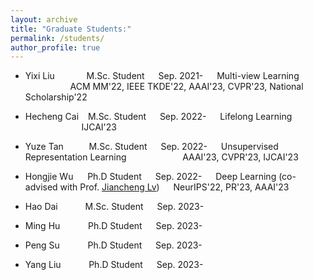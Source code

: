 ```yaml
---
layout: archive
title: "Graduate Students:"
permalink: /students/
author_profile: true
---
```

* Yixi Liu &#8195; &#8195; &#8194; M.Sc. Student &#8195; Sep. 2021- &#8195; Multi-view Learning &#8195; &#8195; &#8195; &#8195; &#8195; &#8195; ACM MM'22, IEEE TKDE'22, AAAI'23, CVPR'23, National Scholarship'22 
* Hecheng Cai &#8194; M.Sc. Student &#8195; Sep. 2022- &#8195; Lifelong Learning &#8195; &#8195; &#8195; &#8195; &#8195; &#8195; &#8195; IJCAI'23
* Yuze Tan &#8195; &#8194; &#160; M.Sc. Student &#8195; Sep. 2022- &#8195; Unsupervised Representation Learning&#8195; &#8195; &#8195; &#8195; &#8195; AAAI'23, CVPR'23, IJCAI'23
* Hongjie Wu &#8194; &#160; Ph.D Student &#8195; Sep. 2022- &#8195; Deep Learning (co-advised with Prof. [Jiancheng Lv](https://cs.scu.edu.cn/info/1303/13767.htm)) &#8195; NeurIPS'22, PR'23, AAAI'23
* Hao Dai &#8195; &#8194; &#8194; M.Sc. Student &#8195; Sep. 2023- &#8195;
* Ming Hu &#8194; &#8194; &#8194; &#160; Ph.D Student &#8195; Sep. 2023- &#8195;
* Peng Su &#8194; &#8194; &#8194; &#160; Ph.D Student &#8195; Sep. 2023- &#8195;
* Yang Liu &#8194; &#8194; &#8194; &#160; Ph.D Student &#8195; Sep. 2023- &#8195;


 

  <!--
&#160; 空一格
&#8194; 空两格
&#8195; 空四格
注意：不要漏掉分号
-->
